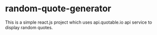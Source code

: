 # random-quote-generator
This is a simple react.js project which uses api.quotable.io api service to display random quotes.

